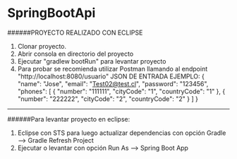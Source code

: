 # SpringBootApi
######PROYECTO REALIZADO CON ECLIPSE
1. Clonar proyecto.
2. Abrir consola en directorio del proyecto
3. Ejecutar "gradlew bootRun" para levantar proyecto
4. Para probar se recomienda utilizar Postman llamando al endpoint "http://localhost:8080/usuario"
JSON DE ENTRADA EJEMPLO:
{
	"name": "Jose",
	"email": "Test02@test.cl",
	"password": "123456",
	"phones": [
		{
		"number": "111111",
		"cityCode": "1",
		"countryCode": "1"
		},
		{
		"number": "222222",
		"cityCode": "2",
		"countryCode": "2"
		}
	]
}
----------------------
######Para levantar proyecto en eclipse:
1. Eclipse con STS para luego actualizar dependencias con opción Gradle --> Gradle Refresh Project
2. Ejecutar o levantar con opción Run As --> Spring Boot App
